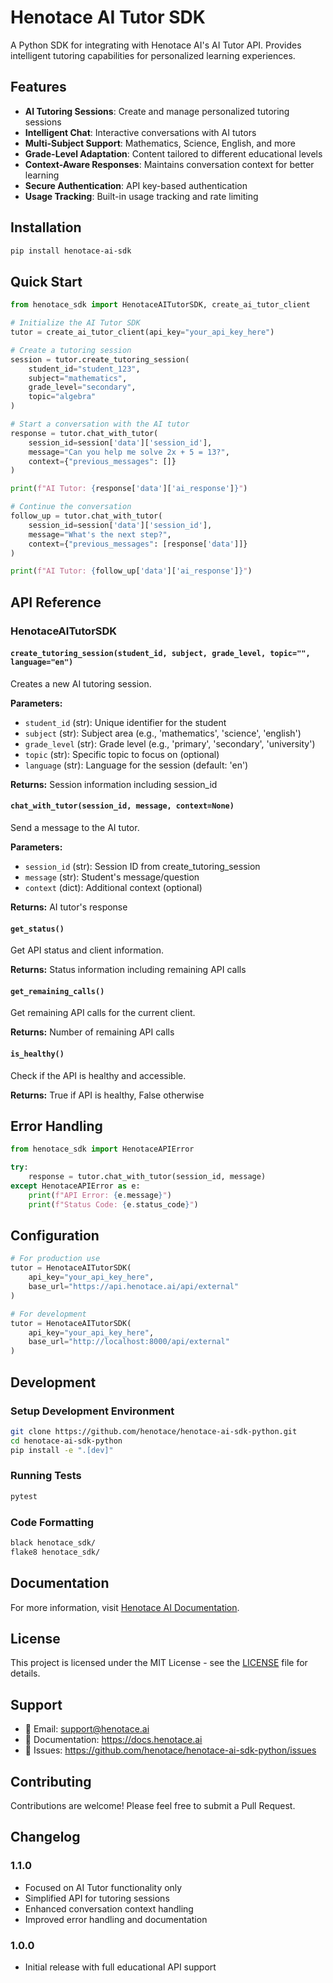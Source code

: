 # Henotace AI Tutor SDK

A Python SDK for integrating with Henotace AI's AI Tutor API. Provides intelligent tutoring capabilities for personalized learning experiences.

## Features

- **AI Tutoring Sessions**: Create and manage personalized tutoring sessions
- **Intelligent Chat**: Interactive conversations with AI tutors
- **Multi-Subject Support**: Mathematics, Science, English, and more
- **Grade-Level Adaptation**: Content tailored to different educational levels
- **Context-Aware Responses**: Maintains conversation context for better learning
- **Secure Authentication**: API key-based authentication
- **Usage Tracking**: Built-in usage tracking and rate limiting

## Installation

```bash
pip install henotace-ai-sdk
```

## Quick Start

```python
from henotace_sdk import HenotaceAITutorSDK, create_ai_tutor_client

# Initialize the AI Tutor SDK
tutor = create_ai_tutor_client(api_key="your_api_key_here")

# Create a tutoring session
session = tutor.create_tutoring_session(
    student_id="student_123",
    subject="mathematics",
    grade_level="secondary",
    topic="algebra"
)

# Start a conversation with the AI tutor
response = tutor.chat_with_tutor(
    session_id=session['data']['session_id'],
    message="Can you help me solve 2x + 5 = 13?",
    context={"previous_messages": []}
)

print(f"AI Tutor: {response['data']['ai_response']}")

# Continue the conversation
follow_up = tutor.chat_with_tutor(
    session_id=session['data']['session_id'],
    message="What's the next step?",
    context={"previous_messages": [response['data']]}
)

print(f"AI Tutor: {follow_up['data']['ai_response']}")
```

## API Reference

### HenotaceAITutorSDK

#### `create_tutoring_session(student_id, subject, grade_level, topic="", language="en")`
Creates a new AI tutoring session.

**Parameters:**
- `student_id` (str): Unique identifier for the student
- `subject` (str): Subject area (e.g., 'mathematics', 'science', 'english')
- `grade_level` (str): Grade level (e.g., 'primary', 'secondary', 'university')
- `topic` (str): Specific topic to focus on (optional)
- `language` (str): Language for the session (default: 'en')

**Returns:** Session information including session_id

#### `chat_with_tutor(session_id, message, context=None)`
Send a message to the AI tutor.

**Parameters:**
- `session_id` (str): Session ID from create_tutoring_session
- `message` (str): Student's message/question
- `context` (dict): Additional context (optional)

**Returns:** AI tutor's response

#### `get_status()`
Get API status and client information.

**Returns:** Status information including remaining API calls

#### `get_remaining_calls()`
Get remaining API calls for the current client.

**Returns:** Number of remaining API calls

#### `is_healthy()`
Check if the API is healthy and accessible.

**Returns:** True if API is healthy, False otherwise

## Error Handling

```python
from henotace_sdk import HenotaceAPIError

try:
    response = tutor.chat_with_tutor(session_id, message)
except HenotaceAPIError as e:
    print(f"API Error: {e.message}")
    print(f"Status Code: {e.status_code}")
```

## Configuration

```python
# For production use
tutor = HenotaceAITutorSDK(
    api_key="your_api_key_here",
    base_url="https://api.henotace.ai/api/external"
)

# For development
tutor = HenotaceAITutorSDK(
    api_key="your_api_key_here",
    base_url="http://localhost:8000/api/external"
)
```

## Development

### Setup Development Environment

```bash
git clone https://github.com/henotace/henotace-ai-sdk-python.git
cd henotace-ai-sdk-python
pip install -e ".[dev]"
```

### Running Tests

```bash
pytest
```

### Code Formatting

```bash
black henotace_sdk/
flake8 henotace_sdk/
```

## Documentation

For more information, visit [Henotace AI Documentation](https://docs.henotace.ai).

## License

This project is licensed under the MIT License - see the [LICENSE](LICENSE) file for details.

## Support

- 📧 Email: support@henotace.ai
- 📖 Documentation: https://docs.henotace.ai
- 🐛 Issues: https://github.com/henotace/henotace-ai-sdk-python/issues

## Contributing

Contributions are welcome! Please feel free to submit a Pull Request.

## Changelog

### 1.1.0
- Focused on AI Tutor functionality only
- Simplified API for tutoring sessions
- Enhanced conversation context handling
- Improved error handling and documentation

### 1.0.0
- Initial release with full educational API support